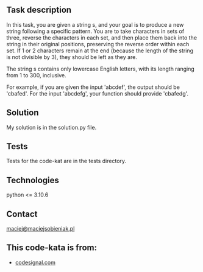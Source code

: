 ## Task description
In this task, you are given a string s, and your goal is to produce a new string following a specific pattern. You are to take characters in sets of three, reverse the characters in each set, and then place them back into the string in their original positions, preserving the reverse order within each set. If 1 or 2 characters remain at the end (because the length of the string is not divisible by 3), they should be left as they are.

The string s contains only lowercase English letters, with its length ranging from 1 to 300, inclusive.

For example, if you are given the input 'abcdef', the output should be 'cbafed'. For the input 'abcdefg', your function should provide 'cbafedg'.

## Solution
My solution is in the solution.py file.

## Tests
Tests for the code-kat are in the tests directory.

## Technologies
python <= 3.10.6

## Contact
maciej@maciejsobieniak.pl

## This code-kata is from:
* [codesignal.com](https://codesignal.com) 
